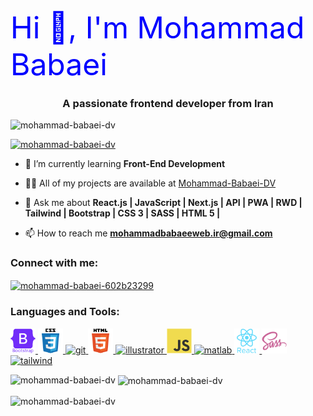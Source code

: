 
 


 
<font align="center" size='9' color="blue" >Hi 👋, I'm Mohammad Babaei</font>
<h3 align="center">A passionate frontend developer from Iran</h3>

<p align="left"> <img src="https://komarev.com/ghpvc/?username=mohammad-babaei-dv&label=Profile%20views&color=0e75b6&style=flat" alt="mohammad-babaei-dv" /> </p>

<p align="left"> <a href="https://github.com/ryo-ma/github-profile-trophy"><img src="https://github-profile-trophy.vercel.app/?username=mohammad-babaei-dv" alt="mohammad-babaei-dv" /></a> </p>

- 🌱 I’m currently learning **Front-End Development**

- 👨‍💻 All of my projects are available at [Mohammad-Babaei-DV](Mohammad-Babaei-DV)

- 💬 Ask me about **React.js | JavaScript | Next.js | API | PWA | RWD | Tailwind | Bootstrap | CSS 3 | SASS | HTML 5 |**

- 📫 How to reach me **mohammadbabaeeweb.ir@gmail.com**

<h3 align="left">Connect with me:</h3>
<p align="left">
<a href="https://linkedin.com/in/mohammad-babaei-602b23299" target="blank"><img align="center" src="https://raw.githubusercontent.com/rahuldkjain/github-profile-readme-generator/master/src/images/icons/Social/linked-in-alt.svg" alt="mohammad-babaei-602b23299" height="30" width="40" /></a>
</p>

<h3 align="left">Languages and Tools:</h3>
<p align="left"> <a href="https://getbootstrap.com" target="_blank" rel="noreferrer"> <img src="https://raw.githubusercontent.com/devicons/devicon/master/icons/bootstrap/bootstrap-plain-wordmark.svg" alt="bootstrap" width="40" height="40"/> </a> <a href="https://www.w3schools.com/css/" target="_blank" rel="noreferrer"> <img src="https://raw.githubusercontent.com/devicons/devicon/master/icons/css3/css3-original-wordmark.svg" alt="css3" width="40" height="40"/> </a> <a href="https://git-scm.com/" target="_blank" rel="noreferrer"> <img src="https://www.vectorlogo.zone/logos/git-scm/git-scm-icon.svg" alt="git" width="40" height="40"/> </a> <a href="https://www.w3.org/html/" target="_blank" rel="noreferrer"> <img src="https://raw.githubusercontent.com/devicons/devicon/master/icons/html5/html5-original-wordmark.svg" alt="html5" width="40" height="40"/> </a> <a href="https://www.adobe.com/in/products/illustrator.html" target="_blank" rel="noreferrer"> <img src="https://www.vectorlogo.zone/logos/adobe_illustrator/adobe_illustrator-icon.svg" alt="illustrator" width="40" height="40"/> </a> <a href="https://developer.mozilla.org/en-US/docs/Web/JavaScript" target="_blank" rel="noreferrer"> <img src="https://raw.githubusercontent.com/devicons/devicon/master/icons/javascript/javascript-original.svg" alt="javascript" width="40" height="40"/> </a> <a href="https://www.mathworks.com/" target="_blank" rel="noreferrer"> <img src="https://upload.wikimedia.org/wikipedia/commons/2/21/Matlab_Logo.png" alt="matlab" width="40" height="40"/> </a> <a href="https://reactjs.org/" target="_blank" rel="noreferrer"> <img src="https://raw.githubusercontent.com/devicons/devicon/master/icons/react/react-original-wordmark.svg" alt="react" width="40" height="40"/> </a> <a href="https://sass-lang.com" target="_blank" rel="noreferrer"> <img src="https://raw.githubusercontent.com/devicons/devicon/master/icons/sass/sass-original.svg" alt="sass" width="40" height="40"/> </a> <a href="https://tailwindcss.com/" target="_blank" rel="noreferrer"> <img src="https://www.vectorlogo.zone/logos/tailwindcss/tailwindcss-icon.svg" alt="tailwind" width="40" height="40"/> </a> </p>

<p><img align="left" src="https://github-readme-stats.vercel.app/api/top-langs?username=mohammad-babaei-dv&show_icons=true&locale=en&layout=compact" alt="mohammad-babaei-dv" /></p>

<p>&nbsp;<img align="center" src="https://github-readme-stats.vercel.app/api?username=mohammad-babaei-dv&show_icons=true&locale=en" alt="mohammad-babaei-dv" /></p>

<p><img align="center" src="https://github-readme-streak-stats.herokuapp.com/?user=mohammad-babaei-dv&" alt="mohammad-babaei-dv" /></p>


